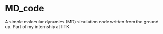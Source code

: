 # MD_code
A simple molecular dynamics (MD) simulation code written from the ground up. Part of my internship at IITK.
